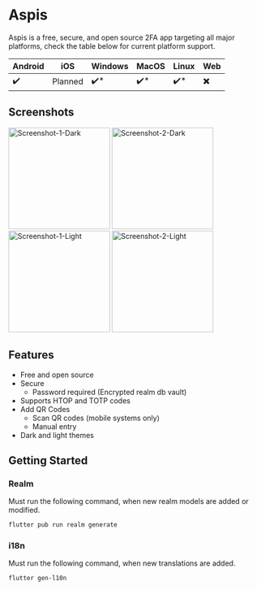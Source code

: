 # Aspis

Aspis is a free, secure, and open source 2FA app targeting all major platforms, check the table below for current platform support.

| Android            | iOS       | Windows             | MacOS               | Linux               | Web |
|--------------------|-----------|---------------------|---------------------|---------------------|-----|
| :heavy_check_mark: | Planned   | :heavy_check_mark:* | :heavy_check_mark:* | :heavy_check_mark:* | ✖️ |

## Screenshots

<img src="https://user-images.githubusercontent.com/49600278/250694714-83e20662-140b-4d51-a7f0-4f643a3ee7aa.png" 
alt="Screenshot-1-Dark" width="200"/>
<img src="https://user-images.githubusercontent.com/49600278/250694717-33f4f1ca-3fd8-4b36-b1d5-7883f345c80c.png" 
alt="Screenshot-2-Dark" width="200"/>
<img src="https://user-images.githubusercontent.com/49600278/250694716-253c8dba-b602-4a0a-87b6-f465a5f6ca04.png" 
alt="Screenshot-1-Light" width="200"/>
<img src="https://user-images.githubusercontent.com/49600278/250694715-88c68469-5bfb-45a3-bd07-d860af8a8631.png" 
alt="Screenshot-2-Light" width="200"/>

## Features

* Free and open source
* Secure
  * Password required (Encrypted realm db vault)
* Supports HTOP and TOTP codes
* Add QR Codes
  * Scan QR codes (mobile systems only)
  * Manual entry
* Dark and light themes

## Getting Started
### Realm

Must run the following command, when new realm models are added or modified.

```bash
flutter pub run realm generate
```

### i18n

Must run the following command, when new translations are added.

```bash
flutter gen-l10n
```
